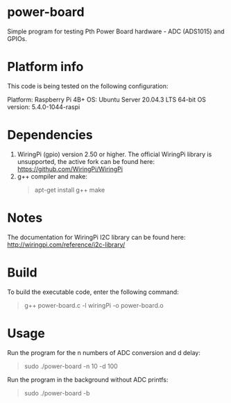 # power-board

Simple program for testing Pth Power Board hardware - ADC (ADS1015) and GPIOs.


# Platform info
This code is being tested on the following configuration:

Platform:   Raspberry Pi 4B+
OS:         Ubuntu Server 20.04.3 LTS 64-bit
OS version: 5.4.0-1044-raspi

# Dependencies

1. WiringPi (gpio) version 2.50 or higher. The official WiringPi library is unsupported, the active fork can be found here: https://github.com/WiringPi/WiringPi
2. g++ compiler and make:
   > apt-get install g++ make

# Notes

The documentation for WiringPi I2C library can be found here: http://wiringpi.com/reference/i2c-library/

# Build

To build the executable code, enter the following command:
> g++ power-board.c -l wiringPi -o power-board.o

# Usage

Run the program for the n numbers of ADC conversion and d delay:
> sudo ./power-board -n 10 -d 100

Run the program in the background without ADC printfs:
> sudo ./power-board -b
